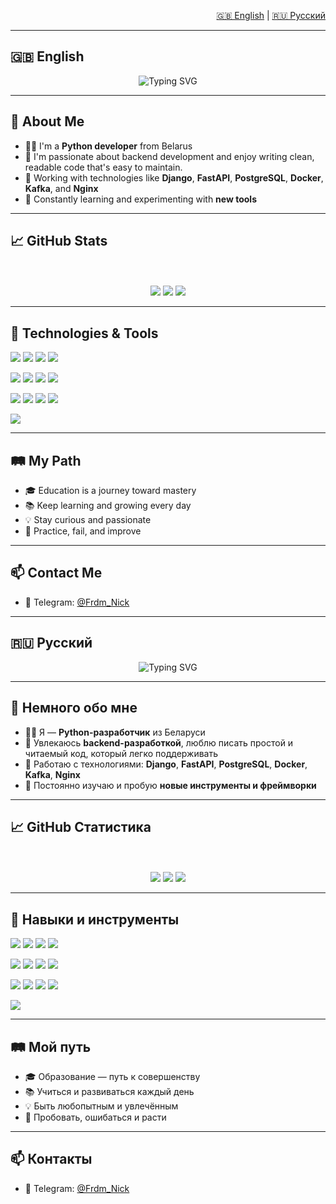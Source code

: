 <!-- Profile README for GitHub -->
<!-- Author: Nick8927 -->
<p align="right">
  <a href="#english">🇬🇧 English</a> | <a href="#русский">🇷🇺 Русский</a>
</p>

---
## 🇬🇧 English <a name="english"></a>
<p align="center">
  <img src="https://readme-typing-svg.herokuapp.com?font=Fira+Code&duration=2000&pause=500&color=F7F7F7&center=true&vCenter=true&width=435&lines=Gtime+mates+My+name+is+Nick" alt="Typing SVG" />
</p>

---

## 👤 About Me

- 👨‍💻 I'm a **Python developer** from Belarus  
- 🧠 I'm passionate about backend development and enjoy writing clean, readable code that's easy to maintain.
- 🚀 Working with technologies like **Django**, **FastAPI**, **PostgreSQL**, **Docker**, **Kafka**, and **Nginx**  
- 🌱 Constantly learning and experimenting with **new tools**  

---

## 📈 GitHub Stats

<p align="center">
  <br><br>
  <img src="https://github-profile-summary-cards.vercel.app/api/cards/profile-details?username=nick8927&theme=radical" />
  <img src="https://github-profile-summary-cards.vercel.app/api/cards/productive-time?username=nick8927&theme=radical" />
  <img src="https://github-profile-summary-cards.vercel.app/api/cards/stats?username=nick8927&theme=radical" />
</p>

---

## 🔧 Technologies & Tools

![](https://img.shields.io/badge/Code-Python-informational?style=flat-square&logo=python&logoColor=white&color=3776AB)
![](https://img.shields.io/badge/Framework-Django-informational?style=flat-square&logo=django&logoColor=white&color=092E20)
![](https://img.shields.io/badge/Framework-FastAPI-informational?style=flat-square&logo=fastapi&logoColor=white&color=009688)
![](https://img.shields.io/badge/Framework-DRF-informational?style=flat-square&logo=django&logoColor=white&color=ff1709)

![](https://img.shields.io/badge/Container-Docker-informational?style=flat-square&logo=docker&logoColor=white&color=2496ED)
![](https://img.shields.io/badge/Message_Broker-Kafka-informational?style=flat-square&logo=apache-kafka&logoColor=white&color=231F20)
![](https://img.shields.io/badge/Message_Broker-RabbitMQ-informational?style=flat-square&logo=rabbitmq&logoColor=white&color=FF6600)
![](https://img.shields.io/badge/Web_Server-Nginx-informational?style=flat-square&logo=nginx&logoColor=white&color=009639)

![](https://img.shields.io/badge/Database-PostgreSQL-informational?style=flat-square&logo=postgresql&logoColor=white&color=336791)
![](https://img.shields.io/badge/Database-MySQL-informational?style=flat-square&logo=mysql&logoColor=white&color=4479A1)
![](https://img.shields.io/badge/Database-Redis-informational?style=flat-square&logo=redis&logoColor=white&color=DC382D)
![](https://img.shields.io/badge/Search-ElasticSearch-informational?style=flat-square&logo=elasticsearch&logoColor=white&color=005571)

![](https://img.shields.io/badge/Tools-Postman-informational?style=flat-square&logo=postman&logoColor=white&color=FF6C37)

---

## 🛤️ My Path

- 🎓 Education is a journey toward mastery  
- 📚 Keep learning and growing every day  
- 💡 Stay curious and passionate  
- 🔧 Practice, fail, and improve  

---

## 📫 Contact Me

- 💬 Telegram: [@Frdm_Nick](https://t.me/frdm_nick)

---

## 🇷🇺 Русский <a name="русский"></a>

<p align="center">
  <img src="https://readme-typing-svg.herokuapp.com?font=Fira+Code&duration=2000&pause=500&color=F7F7F7&center=true&vCenter=true&width=435&lines=Привет+меня+зовут+Nick" alt="Typing SVG" />
</p>

---

## 👤 Немного обо мне

- 👨‍💻 Я — **Python-разработчик** из Беларуси  
- 🧠 Увлекаюсь **backend-разработкой**, люблю писать простой и читаемый код, который легко поддерживать
- 🚀 Работаю с технологиями: **Django**, **FastAPI**, **PostgreSQL**, **Docker**, **Kafka**, **Nginx**  
- 🌱 Постоянно изучаю и пробую **новые инструменты и фреймворки**  
 

---

## 📈 GitHub Статистика

<p align="center">
  <br><br>
  <img src="https://github-profile-summary-cards.vercel.app/api/cards/profile-details?username=nick8927&theme=tokyonight" />
  <img src="https://github-profile-summary-cards.vercel.app/api/cards/productive-time?username=nick8927&theme=tokyonight" />
  <img src="https://github-profile-summary-cards.vercel.app/api/cards/stats?username=nick8927&theme=tokyonight" />
</p>

---

## 🔧 Навыки и инструменты

![](https://img.shields.io/badge/Code-Python-informational?style=flat-square&logo=python&logoColor=white&color=3776AB)
![](https://img.shields.io/badge/Framework-Django-informational?style=flat-square&logo=django&logoColor=white&color=092E20)
![](https://img.shields.io/badge/Framework-FastAPI-informational?style=flat-square&logo=fastapi&logoColor=white&color=009688)
![](https://img.shields.io/badge/Framework-DRF-informational?style=flat-square&logo=django&logoColor=white&color=ff1709)

![](https://img.shields.io/badge/Container-Docker-informational?style=flat-square&logo=docker&logoColor=white&color=2496ED)
![](https://img.shields.io/badge/Message_Broker-Kafka-informational?style=flat-square&logo=apache-kafka&logoColor=white&color=231F20)
![](https://img.shields.io/badge/Message_Broker-RabbitMQ-informational?style=flat-square&logo=rabbitmq&logoColor=white&color=FF6600)
![](https://img.shields.io/badge/Web_Server-Nginx-informational?style=flat-square&logo=nginx&logoColor=white&color=009639)

![](https://img.shields.io/badge/Database-PostgreSQL-informational?style=flat-square&logo=postgresql&logoColor=white&color=336791)
![](https://img.shields.io/badge/Database-MySQL-informational?style=flat-square&logo=mysql&logoColor=white&color=4479A1)
![](https://img.shields.io/badge/Database-Redis-informational?style=flat-square&logo=redis&logoColor=white&color=DC382D)
![](https://img.shields.io/badge/Search-ElasticSearch-informational?style=flat-square&logo=elasticsearch&logoColor=white&color=005571)

![](https://img.shields.io/badge/Tools-Postman-informational?style=flat-square&logo=postman&logoColor=white&color=FF6C37)

---

## 🛤️ Мой путь

- 🎓 Образование — путь к совершенству  
- 📚 Учиться и развиваться каждый день  
- 💡 Быть любопытным и увлечённым  
- 🔧 Пробовать, ошибаться и расти  

---

## 📫 Контакты

- 💬 Telegram: [@Frdm_Nick](https://t.me/frdm_nick) 

